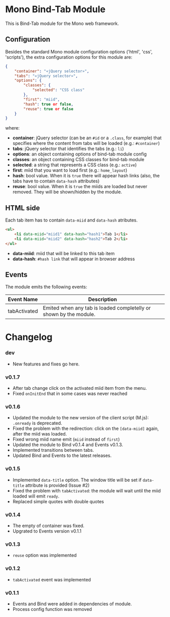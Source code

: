 Mono Bind-Tab Module
==================

This is Bind-Tab module for the Mono web framework.

Configuration
-------------

Besides the standard Mono module configuration options ('html', 'css', 'scripts'), the extra configuration options for this module are:

```JSON
{
    "container": "«jQuery selector»",
    "tabs": "«jQuery selector»",
    "options": {
        "classes": {
            "selected": "CSS class"
        },
        "first": "miid",
        "hash": true or false,
        "reuse": true or false
    }
}
```

where:

  * **container**: jQuery selector (can be an `#id` or a `.class`, for example) that specifies where the content from tabs will be loaded (e.g.: `#container`)
  * **tabs**: jQuery selector that identifies the tabs (e.g.: `li`)
  * **options**: an object containing options of bind-tab module config
  * **classes**: an object containing CSS classes for bind-tab module
  * **selected**: a string that represents a CSS class (e.g.: `active`)
  * **first**: miid that you want to load first (e.g.: `home_layout`)
  * **hash**: bool value. When it is `true` there will appear hash links (also, the tabs have to contain `data-hash` attributes)
  * **reuse**: bool value. When it is `true` the miids are loaded but never removed. They will be shown/hidden by the module.

HTML side
---------
Each tab item has to contain `data-miid` and `data-hash` atributes.
```HTML
<ul>
    <li data-miid="miid1" data-hash="hash1">Tab 1</li>
    <li data-miid="miid2" data-hash="hash2">Tab 2</li>
</ul>
```
  * **data-miid**: miid that will be linked to this tab item
  * **data-hash**: `#hash link` that will appear in browser address

Events
------

The module emits the following events:
<table>
   <thead>
     <tr>
       <th>
         <div>Event Name</div>
       </th>
       <th>
         <div>Description</div>
       </th>
     </tr>
   </thead>
   <tbody>
     <tr>
       <td>tabActivated</td>
       <td>Emited when any tab is loaded completelly or shown by the module.</td>
     </tr>
   </tbody>
 </table>

# Changelog

### dev
 - New features and fixes go here.

### v0.1.7
 - After tab change click on the activated miid item from the menu.
 - Fixed `onInitEnd` that in some cases was never reached

### v0.1.6
 - Updated the module to the new version of the client script (M.js): `.onready` is deprecated.
 - Fixed the problem with the redirection: click on the `[data-miid]` again, after the miid was loaded.
 - Fixed wrong miid name emit (`miid` instead of `first`)
 - Updated the module to Bind v0.1.4 and Events v0.1.3.
 - Implemented transitions between tabs.
 - Updated Bind and Events to the latest releases.

### v0.1.5
 - Implemented `data-title` option. The window title will be set if `data-title` attribute is provided (Issue #2)
 - Fixed the problem with `tabActivated`: the module will wait until the miid loaded will emit `ready`.
 - Replaced simple quotes with double quotes

### v0.1.4
 - The empty of container was fixed.
 - Upgrated to Events version v0.1.1

### v0.1.3
 - `reuse` option was implemented

### v0.1.2
 - `tabActivated` event was implemented

### v0.1.1
 - Events and Bind were added in dependencies of module.
 - Process config function was removed
